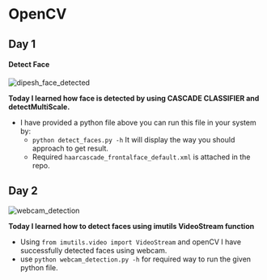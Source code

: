 # OpenCV

## Day 1

#### Detect Face
![dipesh_face_detected](https://user-images.githubusercontent.com/75604769/153458132-2b4fcd75-df98-4bcb-bc94-fba33dc05f8d.jpg)

**Today I learned how face is detected by using CASCADE CLASSIFIER and detectMultiScale.**
 - I have provided a python file above you can run this file in your system by:
   - ```python detect_faces.py -h``` It will display the way you should approach to get result.
   - Required ```haarcascade_frontalface_default.xml``` is attached in the repo.

## Day 2
![webcam_detection](imges/webcam-detection.gif)

**Today I learned how to detect faces using imutils VideoStream function**
 - Using ```from imutils.video import VideoStream``` and openCV I have successfully detected faces using webcam.
 - use ```python webcam_detection.py -h``` for required way to run the given python file.
